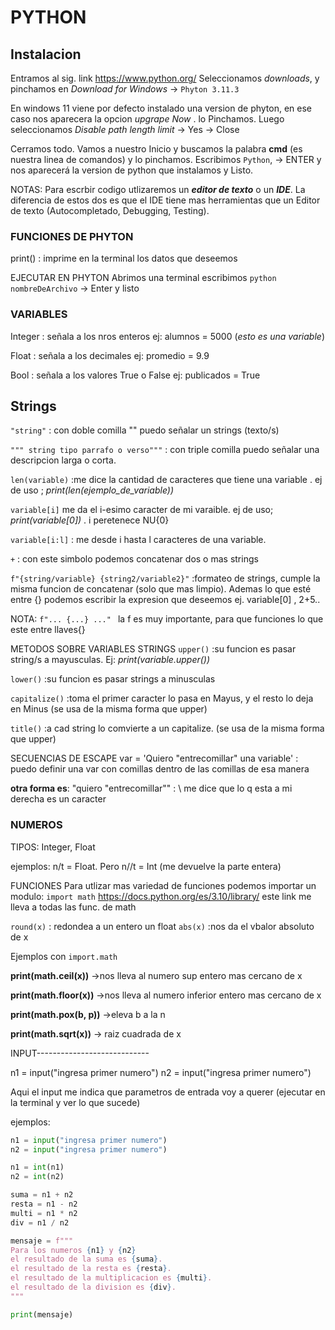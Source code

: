 # PYTHON

## Instalacion

Entramos al sig. link https://www.python.org/
Seleccionamos *downloads*, y pinchamos en *Download for Windows* -> `Phyton 3.11.3`

En windows 11 viene por defecto instalado una version de phyton, en ese caso nos
aparecera la opcion _upgrape Now_ . lo Pinchamos.
Luego seleccionamos _Disable path length limit_ -> Yes -> Close

Cerramos todo. Vamos a nuestro Inicio y buscamos la palabra **cmd** (es nuestra linea de 
comandos) y lo pinchamos. Escribimos `Python`, -> ENTER y nos aparecerá la version de python 
que instalamos y Listo. 

NOTAS:
Para escrbir codigo utlizaremos un ***editor de texto*** o un ***IDE***. La diferencia de estos 
dos es que el IDE tiene mas herramientas que un Editor de texto (Autocompletado, Debugging, Testing).

### FUNCIONES DE PHYTON
print() : imprime en la terminal los datos que deseemos 

EJECUTAR EN PHYTON
Abrimos una terminal escribimos `python nombreDeArchivo`
-> Enter y listo

### VARIABLES
Integer : señala a los nros enteros ej:
alumnos = 5000 (_esto es una variable_)

Float : señala a los decimales ej:
promedio = 9.9 

Bool : señala a los valores True o False ej:
publicados = True

## Strings
`"string"` : con doble comilla "" puedo señalar un strings (texto/s)

`""" string tipo parrafo o verso"""` : con triple comilla puedo señalar una descripcion larga o corta.

`len(variable)` :me dice la cantidad de caracteres que tiene una variable . ej de uso ; _print(len(ejemplo_de_variable))_

`variable[i]` me da el i-esimo caracter de mi varaible. ej de uso; _print(variable[0])_ . i peretenece NU{0}
 
`variable[i:l]` : me desde i hasta l caracteres de una variable.

`+` : con este simbolo podemos concatenar dos o mas strings

`f"{string/variable} {string2/variable2}"` :formateo de strings, cumple la misma funcion de concatenar 
(solo que mas limpio). Ademas lo que esté entre {} podemos escribir la expresion que deseemos ej. variable[0] , 2+5..

NOTA: `f"... {...} ..." ` la f es muy importante, para que funciones lo que este entre llaves{}

METODOS SOBRE VARIABLES STRINGS
`upper()`  :su funcion es pasar string/s a mayusculas. Ej: 
            _print(variable.upper())_

`lower()`  :su funcion es pasar strings a minusculas

`capitalize()` :toma el primer caracter lo pasa en Mayus, y el resto lo deja en Minus (se usa de la 
                misma forma que upper)

`title()`  :a cad string lo comvierte a un capitalize. (se usa de la misma forma que upper) 


SECUENCIAS DE ESCAPE
var = 'Quiero "entrecomillar" una variable' : puedo definir una var con comillas dentro de las comillas de 
                                        esa manera

**otra forma es**: "quiero \"entrecomillar\"" : \ me dice que lo q esta a mi derecha es un caracter

### NUMEROS 
TIPOS: Integer, Float

ejemplos: n/t = Float.   Pero n//t = Int (me devuelve la parte entera)

FUNCIONES
Para utlizar mas variedad de funciones podemos importar un modulo: `import math`
https://docs.python.org/es/3.10/library/ este link me lleva a todas las func. de math

`round(x)` : redondea a un entero un float
`abs(x)` :nos da el vbalor absoluto de x

Ejemplos con `import.math`

**print(math.ceil(x))**  ->nos lleva al numero sup entero mas cercano de x 

**print(math.floor(x))** ->nos lleva al numero inferior entero mas cercano de x 

**print(math.pox(b, p))**  ->eleva b a la n 

**print(math.sqrt(x))**  -> raiz cuadrada de x

INPUT----------------------------

n1 = input("ingresa primer numero")
n2 = input("ingresa primer numero")

Aqui el input me indica que parametros de entrada voy a querer (ejecutar en la terminal y 
ver lo que sucede)

ejemplos:
``` python
n1 = input("ingresa primer numero")
n2 = input("ingresa primer numero")

n1 = int(n1)
n2 = int(n2)

suma = n1 + n2
resta = n1 - n2
multi = n1 * n2
div = n1 / n2

mensaje = f"""
Para los numeros {n1} y {n2}
el resultado de la suma es {suma}.
el resultado de la resta es {resta}.
el resultado de la multiplicacion es {multi}.
el resultado de la division es {div}.
"""

print(mensaje)
```

